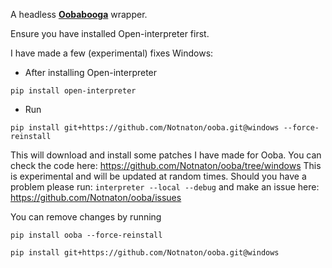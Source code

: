 A headless [**Oobabooga**](https://github.com/oobabooga/text-generation-webui) wrapper.


Ensure you have installed Open-interpreter first.
<br>

I have made a few (experimental) fixes Windows:
- After installing Open-interpreter
```shell
pip install open-interpreter
```
- Run
```shell
pip install git+https://github.com/Notnaton/ooba.git@windows --force-reinstall
```

This will download and install some patches I have made for Ooba.
You can check the code here: https://github.com/Notnaton/ooba/tree/windows
This is experimental and will be updated at random times. 
Should you have a problem please run: `interpreter --local --debug` and make an issue here: https://github.com/Notnaton/ooba/issues

You can remove changes by running 
```shell 
pip install ooba --force-reinstall
```

```shell
pip install git+https://github.com/Notnaton/ooba.git@windows
```
